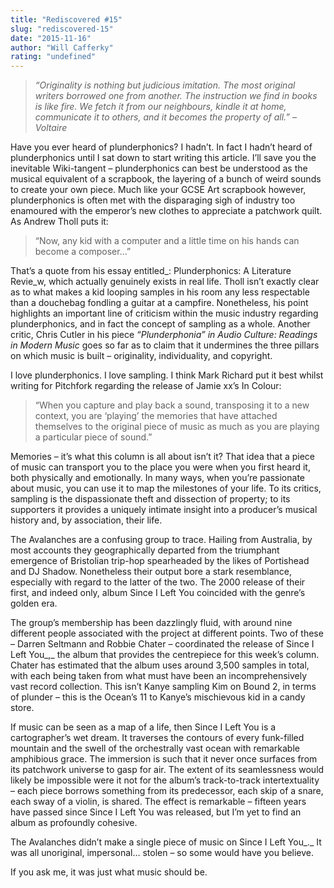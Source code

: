```yaml
---
title: "Rediscovered #15"
slug: "rediscovered-15"
date: "2015-11-16"
author: "Will Cafferky"
rating: "undefined"
---
```


> _“Originality is nothing but judicious imitation. The most original writers borrowed one from another. The instruction we find in books is like fire. We fetch it from our neighbours, kindle it at home, communicate it to others, and it becomes the property of all.” – Voltaire_

Have you ever heard of plunderphonics? I hadn’t. In fact I hadn’t heard of plunderphonics until I sat down to start writing this article. I’ll save you the inevitable Wiki-tangent – plunderphonics can best be understood as the musical equivalent of a scrapbook, the layering of a bunch of weird sounds to create your own piece. Much like your GCSE Art scrapbook however, plunderphonics is often met with the disparaging sigh of industry too enamoured with the emperor’s new clothes to appreciate a patchwork quilt. As Andrew Tholl puts it:

> “Now, any kid with a computer and a little time on his hands can become a composer…”

That’s a quote from his essay entitled_: Plunderphonics: A Literature Revie_w, which actually genuinely exists in real life. Tholl isn’t exactly clear as to what makes a kid looping samples in his room any less respectable than a douchebag fondling a guitar at a campfire. Nonetheless, his point highlights an important line of criticism within the music industry regarding plunderphonics, and in fact the concept of sampling as a whole. Another critic, Chris Cutler in his piece _“Plunderphonia” in Audio Culture: Readings in Modern Music_ goes so far as to claim that it undermines the three pillars on which music is built – originality, individuality, and copyright.

I love plunderphonics. I love sampling. I think Mark Richard put it best whilst writing for Pitchfork regarding the release of Jamie xx’s In Colour:

> “When you capture and play back a sound, transposing it to a new context, you are ‘playing’ the memories that have attached themselves to the original piece of music as much as you are playing a particular piece of sound.”

Memories – it’s what this column is all about isn’t it? That idea that a piece of music can transport you to the place you were when you first heard it, both physically and emotionally. In many ways, when you’re passionate about music, you can use it to map the milestones of your life. To its critics, sampling is the dispassionate theft and dissection of property; to its supporters it provides a uniquely intimate insight into a producer’s musical history and, by association, their life.

The Avalanches are a confusing group to trace. Hailing from Australia, by most accounts they geographically departed from the triumphant emergence of Bristolian trip-hop spearheaded by the likes of Portishead and DJ Shadow. Nonetheless their output bore a stark resemblance, especially with regard to the latter of the two. The 2000 release of their first, and indeed only, album Since I Left You coincided with the genre’s golden era.

The group’s membership has been dazzlingly fluid, with around nine different people associated with the project at different points. Two of these – Darren Seltmann and Robbie Chater – coordinated the release of Since I Left You_,_ the album that provides the centrepiece for this week’s column. Chater has estimated that the album uses around 3,500 samples in total, with each being taken from what must have been an incomprehensively vast record collection. This isn’t Kanye sampling Kim on Bound 2, in terms of plunder – this is the Ocean’s 11 to Kanye’s mischievous kid in a candy store.

If music can be seen as a map of a life, then Since I Left You is a cartographer’s wet dream. It traverses the contours of every funk-filled mountain and the swell of the orchestrally vast ocean with remarkable amphibious grace. The immersion is such that it never once surfaces from its patchwork universe to gasp for air. The extent of its seamlessness would likely be impossible were it not for the album’s track-to-track intertextuality – each piece borrows something from its predecessor, each skip of a snare, each sway of a violin, is shared. The effect is remarkable – fifteen years have passed since Since I Left You was released, but I’m yet to find an album as profoundly cohesive.

The Avalanches didn’t make a single piece of music on Since I Left You_._ It was all unoriginal, impersonal… stolen – so some would have you believe.

If you ask me, it was just what music should be.
